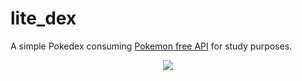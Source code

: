 # lite_dex

A simple Pokedex consuming [Pokemon free API](https://pokeapi.co/) for study purposes. 

<div align="center">
    <img src="https://imgur.com/a/BJ7DYro">
</div>
